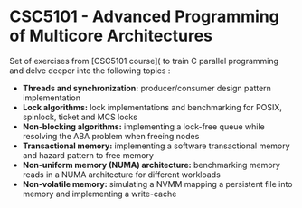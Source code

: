 # CSC5101 - Advanced Programming of Multicore Architectures

Set of exercises from [CSC5101 course]( to train C parallel programming and delve deeper into the following topics :

* **Threads and synchronization:** producer/consumer design pattern implementation
* **Lock algorithms:**  lock implementations and benchmarking for POSIX, spinlock, ticket and MCS locks
* **Non-blocking algorithms:** implementing a lock-free queue while resolving the ABA problem when freeing nodes
* **Transactional memory:** implementing a software transactional memory and hazard pattern to free memory
* **Non-uniform memory (NUMA) architecture:** benchmarking memory reads in a NUMA architecture for different workloads 
* **Non-volatile memory:** simulating a NVMM mapping a persistent file into memory and implementing a write-cache 

